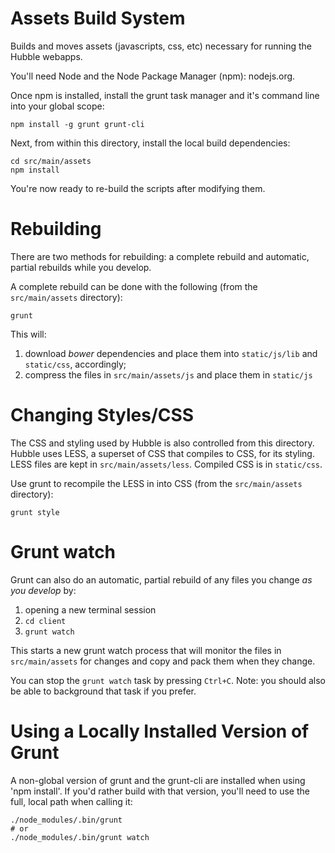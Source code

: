 # Assets Build System

Builds and moves assets (javascripts, css, etc) necessary for running the Hubble webapps.

You'll need Node and the Node Package Manager (npm): nodejs.org.

Once npm is installed, install the grunt task manager and it's command line into your global scope:

    npm install -g grunt grunt-cli

Next, from within this directory, install the local build dependencies:

    cd src/main/assets
    npm install

You're now ready to re-build the  scripts after modifying them.


# Rebuilding

There are two methods for rebuilding: a complete rebuild and automatic, partial rebuilds while you develop.

A complete rebuild can be done with the following (from the `src/main/assets` directory):

    grunt

This will:

1. download *bower* dependencies and place them into `static/js/lib` and `static/css`, accordingly; 
2. compress the files in `src/main/assets/js` and place them in `static/js`

# Changing Styles/CSS

The CSS and styling used by Hubble is also controlled from this directory. Hubble uses LESS, a superset of CSS that
compiles to CSS, for its styling. LESS files are kept in `src/main/assets/less`. Compiled CSS is in `static/css`.

Use grunt to recompile the LESS in into CSS (from the `src/main/assets` directory):

    grunt style


# Grunt watch

Grunt can also do an automatic, partial rebuild of any files you change *as you develop* by:

1. opening a new terminal session
2. `cd client`
3. `grunt watch`

This starts a new grunt watch process that will monitor the files in `src/main/assets` for changes and copy and
pack them when they change.

You can stop the `grunt watch` task by pressing `Ctrl+C`. Note: you should also be able to background that task if you
prefer.


# Using a Locally Installed Version of Grunt

A non-global version of grunt and the grunt-cli are installed when using 'npm install'. If you'd rather build with that
version, you'll need to use the full, local path when calling it:

    ./node_modules/.bin/grunt
    # or
    ./node_modules/.bin/grunt watch
